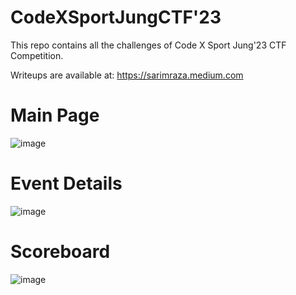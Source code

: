 # CodeXSportJungCTF'23
This repo contains all the challenges of Code X Sport Jung'23 CTF Competition. 

Writeups are available at: https://sarimraza.medium.com

# Main Page

![image](https://github.com/hackipy/CodeXSportJungCTF/assets/55577954/784443aa-adaa-4397-acc7-8d8c9fc77db6)


# Event Details

![image](https://github.com/hackipy/CodeXSportJungCTF/assets/55577954/136b2f17-a846-4f8d-af45-9679b565b099)


# Scoreboard

![image](https://github.com/hackipy/CodeXSportJungCTF/assets/55577954/677a78e5-5fb5-4eaa-8c75-7c14232ba5a9)
